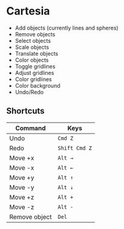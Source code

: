 # Cartesia

- Add objects (currently lines and spheres)
- Remove objects
- Select objects
- Scale objects
- Translate objects
- Color objects
- Toggle gridlines
- Adjust gridlines
- Color gridlines
- Color background
- Undo/Redo

## Shortcuts

| Command | Keys |
| ------- | -------- |
| Undo | `Cmd Z` |
| Redo | `Shift Cmd Z` |
| Move +x | `Alt →` |
| Move -x | `Alt ←` |
| Move +y | `Alt ↑` |
| Move -y | `Alt ↓` |
| Move +z | `Alt +` |
| Move -z | `Alt -` |
| Remove object | `Del` |
